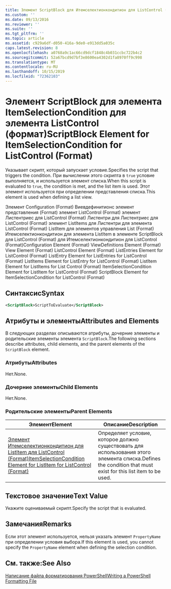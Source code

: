 ```yaml
---
title: Элемент ScriptBlock для Итемселектионкондитион для ListControl (Format) | Документация Майкрософт
ms.custom: ''
ms.date: 09/13/2016
ms.reviewer: ''
ms.suite: ''
ms.tgt_pltfrm: ''
ms.topic: article
ms.assetid: c929a6df-d050-416a-9de0-e913dd5a035c
caps.latest.revision: 8
ms.openlocfilehash: a0768a9c1ac66cd9dcf1848c4b031ccbc722b4c2
ms.sourcegitcommit: 52a67bcd9d7bf3e8600ea4302d1fa8970ff9c998
ms.translationtype: MT
ms.contentlocale: ru-RU
ms.lasthandoff: 10/15/2019
ms.locfileid: "72362103"
---
```

# <a name="scriptblock-element-for-itemselectioncondition-for-listcontrol-format"></a><span data-ttu-id="14bed-102">Элемент ScriptBlock для элемента ItemSelectionCondition для элемента ListControl (формат)</span><span class="sxs-lookup"><span data-stu-id="14bed-102">ScriptBlock Element for ItemSelectionCondition for ListControl (Format)</span></span>

<span data-ttu-id="14bed-103">Указывает скрипт, который запускает условие.</span><span class="sxs-lookup"><span data-stu-id="14bed-103">Specifies the script that triggers the condition.</span></span> <span data-ttu-id="14bed-104">При вычислении этого скрипта в `true` условие выполняется, и используется элемент списка.</span><span class="sxs-lookup"><span data-stu-id="14bed-104">When this script is evaluated to `true`, the condition is met, and the list item is used.</span></span> <span data-ttu-id="14bed-105">Этот элемент используется при определении представления списка.</span><span class="sxs-lookup"><span data-stu-id="14bed-105">This element is used when defining a list view.</span></span>

<span data-ttu-id="14bed-106">Элемент Configuration (Format) Виевдефинитионс элемент представления (Format) элемент ListControl (Format) элемент Листентриес для ListControl (Format) Листентри для Листентриес для ListControl (Format) элемент ListItems для Листентри для элемента ListControl (Format) ListItem для элементов управления List (Format) Итемселектионкондитион для элемента ListItem в элементе ScriptBlock для ListControl (Format) для Итемселектионкондитион для ListControl (Format)</span><span class="sxs-lookup"><span data-stu-id="14bed-106">Configuration Element (Format) ViewDefinitions Element (Format) View Element (Format) ListControl Element (Format) ListEntries Element for ListControl (Format) ListEntry Element for ListEntries for ListControl (Format) ListItems Element for ListEntry for ListControl (Format) ListItem Element for ListItems for List Control (Format) ItemSelectionCondition Element for ListItem for ListControl (Format) ScriptBlock Element for ItemSelectionCondition for ListControl  (Format)</span></span>

## <a name="syntax"></a><span data-ttu-id="14bed-107">Синтаксис</span><span class="sxs-lookup"><span data-stu-id="14bed-107">Syntax</span></span>

```xml
<ScriptBlock>ScriptToEvaluate</ScriptBlock>
```

## <a name="attributes-and-elements"></a><span data-ttu-id="14bed-108">Атрибуты и элементы</span><span class="sxs-lookup"><span data-stu-id="14bed-108">Attributes and Elements</span></span>

<span data-ttu-id="14bed-109">В следующих разделах описываются атрибуты, дочерние элементы и родительские элементы элемента `ScriptBlock`.</span><span class="sxs-lookup"><span data-stu-id="14bed-109">The following sections describe attributes, child elements, and the parent elements of the `ScriptBlock` element.</span></span>

### <a name="attributes"></a><span data-ttu-id="14bed-110">Атрибуты</span><span class="sxs-lookup"><span data-stu-id="14bed-110">Attributes</span></span>

<span data-ttu-id="14bed-111">Нет.</span><span class="sxs-lookup"><span data-stu-id="14bed-111">None.</span></span>

### <a name="child-elements"></a><span data-ttu-id="14bed-112">Дочерние элементы</span><span class="sxs-lookup"><span data-stu-id="14bed-112">Child Elements</span></span>

<span data-ttu-id="14bed-113">Нет.</span><span class="sxs-lookup"><span data-stu-id="14bed-113">None.</span></span>

### <a name="parent-elements"></a><span data-ttu-id="14bed-114">Родительские элементы</span><span class="sxs-lookup"><span data-stu-id="14bed-114">Parent Elements</span></span>

|<span data-ttu-id="14bed-115">Элемент</span><span class="sxs-lookup"><span data-stu-id="14bed-115">Element</span></span>|<span data-ttu-id="14bed-116">Описание</span><span class="sxs-lookup"><span data-stu-id="14bed-116">Description</span></span>|
|-------------|-----------------|
|[<span data-ttu-id="14bed-117">Элемент Итемселектионкондитион для ListItem для ListControl (Format)</span><span class="sxs-lookup"><span data-stu-id="14bed-117">ItemSelectionCondition Element for ListItem for ListControl (Format)</span></span>](./itemselectioncondition-element-for-listitem-for-listcontrol-format.md)|<span data-ttu-id="14bed-118">Определяет условие, которое должно существовать для использования этого элемента списка.</span><span class="sxs-lookup"><span data-stu-id="14bed-118">Defines the condition that must exist for this list item to be used.</span></span>|

## <a name="text-value"></a><span data-ttu-id="14bed-119">Текстовое значение</span><span class="sxs-lookup"><span data-stu-id="14bed-119">Text Value</span></span>

<span data-ttu-id="14bed-120">Укажите оцениваемый скрипт.</span><span class="sxs-lookup"><span data-stu-id="14bed-120">Specify the script that is evaluated.</span></span>

## <a name="remarks"></a><span data-ttu-id="14bed-121">Замечания</span><span class="sxs-lookup"><span data-stu-id="14bed-121">Remarks</span></span>

<span data-ttu-id="14bed-122">Если этот элемент используется, нельзя указать элемент `PropertyName` при определении условия выбора.</span><span class="sxs-lookup"><span data-stu-id="14bed-122">If this element is used, you cannot specify the `PropertyName` element when defining the selection condition.</span></span>

## <a name="see-also"></a><span data-ttu-id="14bed-123">См. также:</span><span class="sxs-lookup"><span data-stu-id="14bed-123">See Also</span></span>

[<span data-ttu-id="14bed-124">Написание файла форматирования PowerShell</span><span class="sxs-lookup"><span data-stu-id="14bed-124">Writing a PowerShell Formatting File</span></span>](./writing-a-powershell-formatting-file.md)
